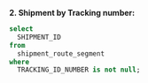 **2. Shipment by Tracking number:**
```sql
select 
  SHIPMENT_ID 
from 
  shipment_route_segment 
where 
  TRACKING_ID_NUMBER is not null;
```
